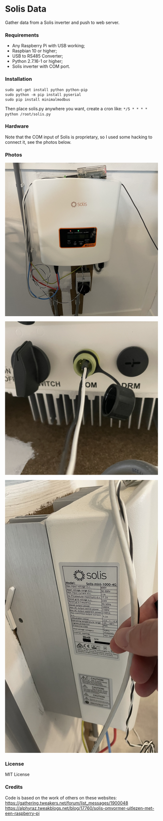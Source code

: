 # Solis Data
Gather data from a Solis inverter and push to web server. 

### Requirements
- Any Raspberry Pi with USB working;
- Raspbian 10 or higher;
- USB to RS485 Converter;
- Python 2.7.16-1 or higher;
- Solis inverter with COM port.

### Installation
```
sudo apt-get install python python-pip 
sudo python -m pip install pyserial
sudo pip install minimalmodbus
```
Then place solis.py anywhere you want, create a cron like: `*/5 * * * * python /root/solis.py`

### Hardware
Note that the COM input of Solis is proprietary, so I used some hacking to connect it, see the photos below.

### Photos
![complete.jpg](https://raw.githubusercontent.com/dqos/solis-data/main/resources/complete.jpg)

![connector.jpg](https://raw.githubusercontent.com/dqos/solis-data/main/resources/connector.jpg)

![specs.jpg](https://raw.githubusercontent.com/dqos/solis-data/main/resources/specs.jpg)

### License
MIT License

### Credits
Code is based on the work of others on these websites:
https://gathering.tweakers.net/forum/list_messages/1900048
https://alphyraz.tweakblogs.net/blog/17760/solis-omvormer-uitlezen-met-een-raspberry-pi
